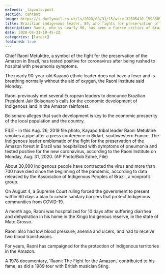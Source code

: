 ```yaml
---
extends: _layouts.post
section: content
image: https://i.dailymail.co.uk/1s/2020/08/31/15/wire-32605410-1598885137-269_636x382.jpg 
title: Brazilian indigenous leader, 89, who fights for preservation of Amazon tests positive for Covid-19 
description: Raoni, who is nearly 90, has been a fierce critics of Brazilian President Jair Bolsonaro's calls for the economic development of Indigenous land in the Amazon rainforest. 
date: 2020-08-31-19-45-22 
categories: [latest] 
featured: true 
--- 
```

Chief Raoni Metuktire, a symbol of the fight for the preservation of the Amazon in Brazil, has tested positive for coronavirus after being rushed to hospital with pneumonia symptoms.

The nearly 90-year-old Kayapó ethnic leader does not have a fever and is breathing normally without the aid of oxygen, the Raoni Institute said Monday.

Raoni previously met several European leaders to denounce Brazilian President Jair Bolsonaro's calls for the economic development of Indigenous land in the Amazon rainforest.

Bolsonaro alleges that such development is key to the economic prosperity of the local population and the country.

FILE - In this Aug. 26, 2019 file photo, Kayapo tribal leader Raoni Metuktire smokes a pipe after a press conference in Bidart, southwestern France. The Indigenous leader emblematic of the fight for the preservation of the Amazon forest in Brazil was hospitalized with symptoms of pneumonia and tested positive for the new coronavirus, according to the Raoni Institute on Monday, Aug. 31, 2020. (AP Photo/Bob Edme, File)

About 30,000 Indigenous people have contracted the virus and more than 700 have died since the beginning of the pandemic, according to data released by the Association of Indigenous Peoples of Brazil, a nonprofit group.

On August 4, a Supreme Court ruling forced the government to present within 60 days a plan to create sanitary barriers that protect Indigenous communities from COVID-19.

A month ago, Raoni was hospitalized for 10 days after suffering diarrhea and dehydration in his home in the Xingú Indigenous reserve, in the state of Mato Grosso.

Raoni also had low blood pressure, anemia and ulcers, and had to receive two blood transfusions.

For years, Raoni has campaigned for the protection of Indigenous territories in the Amazon.

A 1978 documentary, 'Raoni: The Fight for the Amazon,' contributed to his fame, as did a 1989 tour with British musician Sting.

